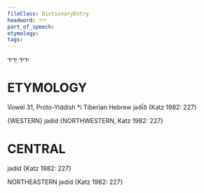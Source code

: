 ```yaml
---
fileClass: DictionaryEntry
headword: ידיד
part_of_speech: 
etymology: 
tags: 
---
```

ידיד
יָדִיד

ETYMOLOGY
===========
Vowel 31, Proto-Yiddish *i
Tiberian Hebrew jəðī́ð
{Katz 1982: 227}

{WESTERN}
jədíd {NORTHWESTERN, Katz 1982: 227}

CENTRAL
========

jədíd {Katz 1982: 227}

NORTHEASTERN
jədíd {Katz 1982: 227}